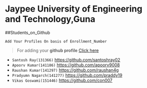 # Jaypee University of Engineering and Technology,Guna
##Students_on_Github

```
Add Your Profiles On basis of Enrollment_Number 
```

 > For adding your **github profile** [Click here](https://github.com/JUETGuna/Students_on_Github/edit/master/README.md)

- ``Santosh Ray(131366)``  https://github.com/santoshray02
- ``Apoorv Kumar(141186)``  https://github.com/apoorv9008
- ``Raushan Kumar(141297)`` https://github.com/raushan4g
- ``Pradyumn Nagarch(141277)`` https://github.com/praddy19
- ``Vikas Goswami(151446)`` https://github.com/con007

